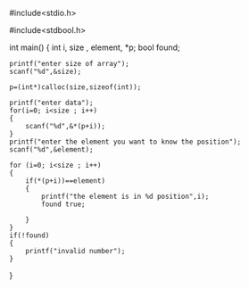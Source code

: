 #include<stdio.h>

#include<stdbool.h>

int main()
{
	int i, size , element, *p;
	bool found;
	
	printf("enter size of array");
	scanf("%d",&size);
	
	p=(int*)calloc(size,sizeof(int));
	
	printf("enter data");
	for(i=0; i<size ; i++)
	{
		scanf("%d",&*(p+i));
	}
	printf("enter the element you want to know the position");
	scanf("%d",&element);
	
	for (i=0; i<size ; i++)
	{
		if(*(p+i))==element)
		{
			printf("the element is in %d position",i);
			found true;
			
		}
	}
	if(!found)
	{
		printf("invalid number");
	}
}
